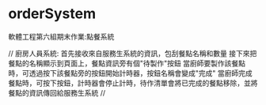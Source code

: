 # orderSystem
軟體工程第六組期末作業:點餐系統

//
廚房人員系統:
首先接收來自服務生系統的資訊，包刮餐點名稱和數量
接下來把餐點的名稱顯示到頁面上，餐點資訊旁有個"待製作"按鈕
當廚師要製作該餐點時，可透過按下該餐點旁的按鈕開始計時器，按鈕名稱會變成"完成"
當廚師完成餐點時，可按下按鈕，計時器會停止計時，待作清單會將已完成的餐點移除，並將餐點的資訊傳回給服務生系統
//
